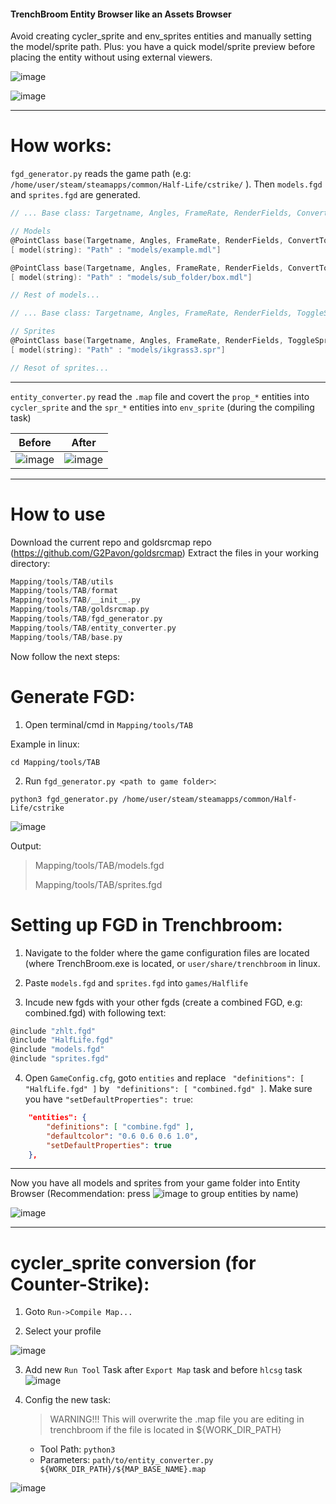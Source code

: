 #### TrenchBroom Entity Browser like an Assets Browser

Avoid creating cycler_sprite and env_sprites entities and manually setting the model/sprite path. Plus: you have a quick model/sprite preview before placing the entity without using external viewers.

![image](https://github.com/G2Pavon/TAB/assets/14117486/702c8466-c3f2-493f-ab8f-a117a3f55991)

![image](https://github.com/G2Pavon/TAB/assets/14117486/650067be-5852-4981-8626-2827e6cd2838)


---
# How works:

`fgd_generator.py` reads the game path (e.g: `/home/user/steam/steamapps/common/Half-Life/cstrike/` ). Then `models.fgd` and `sprites.fgd` are generated.

```C
// ... Base class: Targetname, Angles, FrameRate, RenderFields, ConvertToCycler ...

// Models
@PointClass base(Targetname, Angles, FrameRate, RenderFields, ConvertToCycler) size(-8 -8 -8, 8 8 8) color(204 0 255) model({ "path": "models/example.mdl" }) = prop_example : "Model" 
[ model(string): "Path" : "models/example.mdl"]

@PointClass base(Targetname, Angles, FrameRate, RenderFields, ConvertToCycler) size(-8 -8 -8, 8 8 8) color(204 0 255) model({ "path": "models/sub_folder/box.mdl" }) = prop_box : "Model" 
[ model(string): "Path" : "models/sub_folder/box.mdl"]

// Rest of models...
```

```C
// ... Base class: Targetname, Angles, FrameRate, RenderFields, ToggleSprite, ConvertToEnvSprite ...

// Sprites
@PointClass base(Targetname, Angles, FrameRate, RenderFields, ToggleSprite, ConvertToEnvSprite) size(-8 -8 -8, 8 8 8) color(204 0 255) iconsprite("sprites/ikgrass3.spr") = spr_ikgrass3 : "Sprite" 
[ model(string): "Path" : "models/ikgrass3.spr"]

// Resot of sprites...
```

---
`entity_converter.py` read the `.map` file and covert the `prop_*` entities into `cycler_sprite` and the `spr_*` entities into `env_sprite` (during the compiling task)

| Before | After|
|--------|------|
| ![image](https://github.com/G2Pavon/TAB/assets/14117486/01ee2b8d-edcc-4495-98c7-7e5c9034250b)| ![image](https://github.com/G2Pavon/TAB/assets/14117486/f270773f-f29a-4792-a487-570dd62f5467) |
---

# How to use

Download the current repo and goldsrcmap repo (https://github.com/G2Pavon/goldsrcmap)
Extract the files in your working directory:
```C
Mapping/tools/TAB/utils
Mapping/tools/TAB/format
Mapping/tools/TAB/__init__.py
Mapping/tools/TAB/goldsrcmap.py
Mapping/tools/TAB/fgd_generator.py
Mapping/tools/TAB/entity_converter.py
Mapping/tools/TAB/base.py
```
Now follow the next steps:

# Generate FGD:

1) Open terminal/cmd in `Mapping/tools/TAB`

Example in linux:
```Shell
cd Mapping/tools/TAB
```

2) Run `fgd_generator.py <path to game folder>`:
```Shell
python3 fgd_generator.py /home/user/steam/steamapps/common/Half-Life/cstrike
```
![image](https://github.com/G2Pavon/TAB/assets/14117486/13953d8b-3581-49b4-8b00-97c146dc931f)


Output:

>Mapping/tools/TAB/models.fgd
>
>Mapping/tools/TAB/sprites.fgd

# Setting up FGD in Trenchbroom: 

1) Navigate to the folder where the game configuration files are located (where TrenchBroom.exe is located, or `user/share/trenchbroom` in linux.

2) Paste `models.fgd` and `sprites.fgd` into `games/Halflife`

3) Incude new fgds with your other fgds (create a combined FGD, e.g: combined.fgd) with following text:
```C
@include "zhlt.fgd"
@include "HalfLife.fgd"
@include "models.fgd"
@include "sprites.fgd"
```

4) Open `GameConfig.cfg`, goto `entities` and replace ` "definitions": [ "HalfLife.fgd" ]` by ` "definitions": [ "combined.fgd" ]`. Make sure you have `"setDefaultProperties": true`:
```JSON
    "entities": {
        "definitions": [ "combine.fgd" ],
        "defaultcolor": "0.6 0.6 0.6 1.0",
        "setDefaultProperties": true
    },
```

---
Now you have all models and sprites from your game folder into Entity Browser (Recommendation: press ![image](https://github.com/G2Pavon/TAB/assets/14117486/97cee766-828f-4b05-aa0d-384c745df196) to group entities by name) 

![image](https://github.com/G2Pavon/TAB/assets/14117486/d6392241-0b84-4421-878b-c82ceb55d39c)

---

# cycler_sprite conversion (for Counter-Strike): 

1) Goto `Run->Compile Map...`

2) Select your profile

![image](https://github.com/G2Pavon/TAB/assets/14117486/0ec37f66-6c5a-4068-b79e-2e8bf597159c)


3) Add new `Run Tool` Task after `Export Map` task and before `hlcsg` task
![image](https://github.com/G2Pavon/TAB/assets/14117486/8af59b0f-db21-4a21-95dc-ca7864d0b4cf)


4) Config the new task:
    >WARNING!!! This will overwrite the .map file you are editing in trenchbroom if the file is located in ${WORK_DIR_PATH}
   - Tool Path: `python3`
   - Parameters: `path/to/entity_converter.py ${WORK_DIR_PATH}/${MAP_BASE_NAME}.map`


![image](https://github.com/G2Pavon/TAB/assets/14117486/2616cc5d-058b-482e-a0df-645b45c0c2bf)

